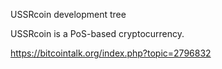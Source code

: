 
USSRcoin development tree

USSRcoin is a PoS-based cryptocurrency.

https://bitcointalk.org/index.php?topic=2796832
